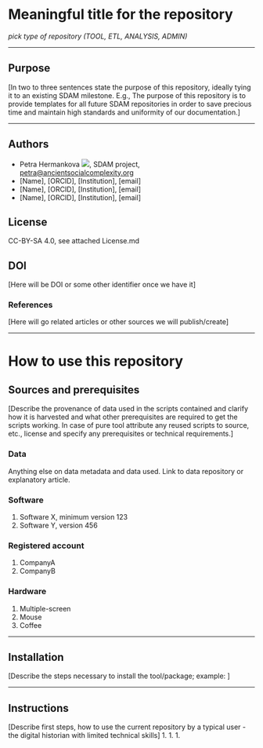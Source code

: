 # Meaningful title for the repository
*pick type of repository (TOOL, ETL, ANALYSIS, ADMIN)*

---

## Purpose
[In two to three sentences state the purpose of this repository, ideally tying it to an existing SDAM milestone. E.g., The purpose of this repository is to provide templates for all future SDAM repositories in order to save precious time and maintain high standards and uniformity of our documentation.]

---
## Authors
* Petra Hermankova [![](https://orcid.org/sites/default/files/images/orcid_16x16.png)](https://orcid.org/0000-0002-6349-0540), SDAM project, petra@ancientsocialcomplexity.org
* [Name], [ORCID], [Institution], [email]
* [Name], [ORCID], [Institution], [email]
* [Name], [ORCID], [Institution], [email]

## License
CC-BY-SA 4.0, see attached License.md

## DOI
[Here will be DOI or some other identifier once we have it]

### References
[Here will go related articles or other sources we will publish/create]

---
# How to use this repository

## Sources and prerequisites
[Describe the provenance of data used in the scripts contained and clarify how it is harvested and what other prerequisites are required to get the scripts working. In case of pure tool attribute any reused scripts to source, etc., license and specify any prerequisites or technical requirements.]

### Data
Anything else on data metadata and data used. Link to data repository or explanatory article. 

### Software
1. Software X, minimum version 123
1. Software Y, version 456

### Registered account
1. CompanyA
1. CompanyB

### Hardware
1. Multiple-screen
1. Mouse
1. Coffee

---
## Installation
[Describe the steps necessary to install the tool/package; example: ]

---
## Instructions 
[Describe first steps, how to use the current repository by a typical user - the digital historian with limited technical skills]
1.
1.
1.







